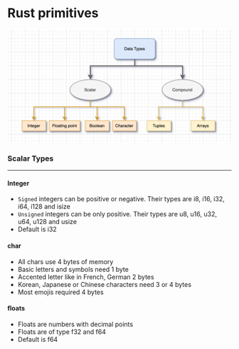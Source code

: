 # Rust primitives
![Datatypes]( ./img/datatypes.png "Different data types in Rust")

### Scalar Types
___
#### Integer
- `Signed` integers can be positive or negative. Their types are i8, i16, i32, i64, i128 and isize
- `Unsigned` integers can be only positive. Their types are u8, u16, u32, u64, u128 and usize
- Default is i32

#### char
- All chars use 4 bytes of memory
- Basic letters and symbols need 1 byte
- Accented letter like in French, German 2 bytes
- Korean, Japanese or Chinese characters need 3 or 4 bytes
- Most emojis required 4 bytes

#### floats
- Floats are numbers with decimal points
- Floats are of type f32 and f64
- Default is f64

